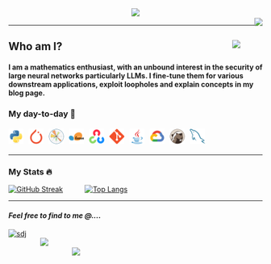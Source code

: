 <div align='center'>
<img src='https://media.giphy.com/media/v1.Y2lkPTc5MGI3NjExNTJkczh4bDM2empwNWRmOWFqM202ODBxM21yc3loYnVndHh0dTM1cCZlcD12MV9pbnRlcm5hbF9naWZfYnlfaWQmY3Q9Zw/bJ4TVNYNUympPgcpem/giphy.gif'/></div>
<a href="mailto:writetoshiladitya@gmail.com">
<img src='https://img.shields.io/badge/writetoshiladitya%40gmail.com-darkviolet?style=plastic&logo=gmail&logoColor=white&labelColor=violet' height='20' align='right'>
</a>

---

## Who am I? <img src='https://media.giphy.com/media/v1.Y2lkPTc5MGI3NjExcG5xNWZidXNvNzQ4bnhvbjh4dDR3ZGo2aXJjZ2p5emwwamZvc2dtNSZlcD12MV9pbnRlcm5hbF9naWZfYnlfaWQmY3Q9cw/jptSqy6yYse5AaDRn0/giphy.gif' width='60' align='right' />
#### I am a mathematics enthusiast, with an unbound interest in the security of large neural networks particularly LLMs. I fine-tune them for various downstream applications, exploit loopholes and explain concepts in my blog page.

### My day-to-day 🚀
#### <img src='https://github.com/devicons/devicon/blob/master/icons/python/python-original.svg' width='30' height='30'/> &nbsp; <img src='https://github.com/devicons/devicon/blob/master/icons/pytorch/pytorch-original.svg' width='30' height='30'/> &nbsp; <img src='https://github.com/devicons/devicon/blob/master/icons/matplotlib/matplotlib-original.svg' width='30' height='30'/> &nbsp; <img src='https://github.com/devicons/devicon/blob/master/icons/scikitlearn/scikitlearn-original.svg' width='30' height='30'/> &nbsp; <img src='https://github.com/devicons/devicon/blob/master/icons/opencv/opencv-original.svg' width='30' height='30'/> &nbsp; <img src='https://github.com/devicons/devicon/blob/master/icons/git/git-original.svg' width='30' height='30'/> &nbsp; <img src='https://github.com/devicons/devicon/blob/master/icons/java/java-original.svg' width='30' height='30'/> &nbsp; <img src='https://github.com/devicons/devicon/blob/master/icons/googlecloud/googlecloud-original.svg' width='30' height='30'/> &nbsp; <img src='https://github.com/devicons/devicon/blob/master/icons/dbeaver/dbeaver-original.svg' width='30' height='30'/> &nbsp; <img src='https://github.com/devicons/devicon/blob/master/icons/mysql/mysql-original.svg' width='30' height='30'/>

---

### My Stats :fire:
[![GitHub Streak](http://github-readme-streak-stats.herokuapp.com?user=shiladityasarkar&theme=dark&background=000000)](https://git.io/streak-stats) &nbsp; &nbsp; &nbsp; &nbsp; &nbsp; [![Top Langs](https://github-readme-stats.vercel.app/api/top-langs/?username=shiladityasarkar&layout=compact&theme=vision-friendly-dark)](https://github.com/anuraghazra/github-readme-stats)

---

#### _Feel free to find to me @...._ 
<div id='batches' align='left'>
      <a href='https://medium.com/@writetoshiladitya'>
        <img src='https://img.shields.io/badge/Medium-black?style=plastic&logo=Medium&logoColor=white&labelColor=black' alt='sdj' width='100'/>
      </a> <br> 
     &nbsp; &nbsp; &nbsp; &nbsp; &nbsp; &nbsp; &nbsp; &nbsp; <a href='https://www.linkedin.com/in/shiladityasarkar'>
        <img src='https://img.shields.io/badge/LinkedIn-blue?style=plastic&logo=LinkedIn&logoColor=white' width='99'/>
      </a> <br>
     &nbsp; &nbsp; &nbsp; &nbsp; &nbsp; &nbsp; &nbsp; &nbsp; &nbsp; &nbsp; &nbsp; &nbsp; &nbsp; &nbsp; &nbsp; &nbsp; <a href='https://twitter.com/__shiladitya'>
        <img src='https://img.shields.io/badge/Twitter-black?style=plastic&logo=X&logoColor=white&labelColor=black' width='100'/>
      </a>
</div>



<!--
**shiladityasarkar/shiladityasarkar** is a ✨ _special_ ✨ repository because its `README.md` (this file) appears on your GitHub profile.

Here are some ideas to get you started:

- 🔭 I’m currently working on ...
- 🌱 I’m currently learning ...
- 👯 I’m looking to collaborate on ...
- 🤔 I’m looking for help with ...
- 💬 Ask me about ...
- 📫 How to reach me: ...
- 😄 Pronouns: ...
- ⚡ Fun fact: ...
-->
